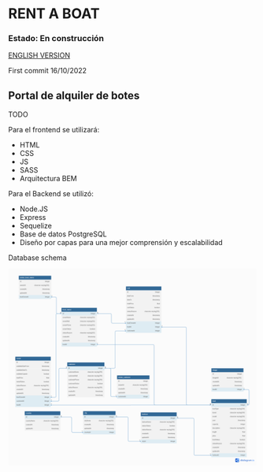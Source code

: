 # RENT A BOAT
### Estado: En construcción
[ENGLISH VERSION](https://github.com/migmm/rentaboat/blob/main/README.md)


First commit 16/10/2022


## Portal de alquiler de botes

TODO


Para el frontend se utilizará:


- HTML
- CSS
- JS
- SASS
- Arquitectura BEM



Para el Backend se utilizó:


- Node.JS
- Express
- Sequelize
- Base de datos PostgreSQL
- Diseño por capas para una mejor comprensión y escalabilidad


Database schema

[<img src="img/schema.png">](https://dbdiagram.io/d/63ab75c37d39e42284e7cb75)
